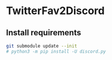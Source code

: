 # TwitterFav2Discord

## Install requirements

```bash
git submodule update --init
# python3 -m pip install -U discord.py
```